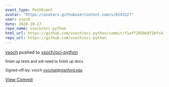 ```yaml
---
event_type: PushEvent
avatar: "https://avatars.githubusercontent.com/u/814322?"
user: vsoch
date: 2020-10-17
repo_name: vsoch/oci-python
html_url: https://github.com/vsoch/oci-python/commit/f1aff205b6df2bfc419287c4fecb80014eee78e5
repo_url: https://github.com/vsoch/oci-python
---
```


<a href='https://github.com/vsoch' target='_blank'>vsoch</a> pushed to <a href='https://github.com/vsoch/oci-python' target='_blank'>vsoch/oci-python</a>

<small>finish up tests and will need to finish up docs

Signed-off-by: vsoch <vsochat@stanford.edu></small>

<a href='https://github.com/vsoch/oci-python/commit/f1aff205b6df2bfc419287c4fecb80014eee78e5' target='_blank'>View Commit</a>